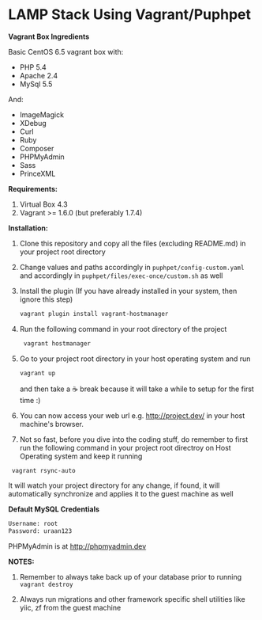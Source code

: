 # LAMP Stack Using Vagrant/Puphpet

**Vagrant Box Ingredients**

Basic CentOS 6.5 vagrant box with:

- PHP 5.4
- Apache 2.4
- MySql 5.5

And:

- ImageMagick
- XDebug
- Curl
- Ruby
- Composer
- PHPMyAdmin
- Sass
- PrinceXML

**Requirements:**

1. Virtual Box 4.3
2. Vagrant >= 1.6.0 (but preferably 1.7.4)

**Installation:**

1. Clone this repository and copy all the files (excluding README.md) in your project root directory

2. Change values and paths accordingly in `puphpet/config-custom.yaml` and accordingly in `puphpet/files/exec-once/custom.sh` as well

3. Install the plugin (If you have already installed in your system, then ignore this step)

   ```bash
   vagrant plugin install vagrant-hostmanager
   ```

4. Run the following command in your root directory of the project
   ```bash
    vagrant hostmanager
    ```

5. Go to your project root directory in your host operating system and run
   ```bash
   vagrant up
   ```
   and then take a :coffee: break because it will take a while to setup for the first time :)

6. You can now access your web url e.g. http://project.dev/ in your host machine's browser.

7. Not so fast, before you dive into the coding stuff, do remember to first run the following command in your project root directroy on Host Operating system and keep it running
  ```bash
   vagrant rsync-auto
  ```
It will watch your project directory for any change, if found, it will automatically synchronize and applies it to the guest machine as well

**Default MySQL Credentials**
```bash
Username: root
Password: uraan123
```

PHPMyAdmin is at http://phpmyadmin.dev

**NOTES:** 

1. Remember to always take back up of your database prior to running `vagrant destroy`

2. Always run migrations and other framework specific shell utilities like yiic, zf from the guest machine
